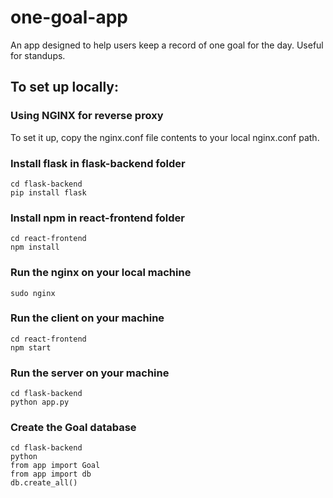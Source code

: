 # one-goal-app
An app designed to help users keep a record of one goal for the day.
Useful for standups.

## To set up locally:
### Using NGINX for reverse proxy
To set it up, copy the nginx.conf file contents to your local nginx.conf path.

### Install flask in flask-backend folder
```
cd flask-backend
pip install flask
```

### Install npm in react-frontend folder
```
cd react-frontend
npm install
```

### Run the nginx on your local machine
```
sudo nginx
```

### Run the client on your machine
```
cd react-frontend
npm start
```

### Run the server on your machine
```
cd flask-backend
python app.py
```

### Create the Goal database
```
cd flask-backend
python
from app import Goal
from app import db
db.create_all()
```
